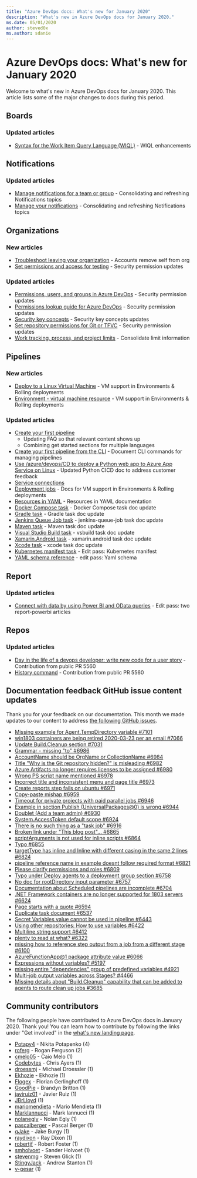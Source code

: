 ```yaml
---
title: "Azure DevOps docs: What's new for January 2020"
description: "What's new in Azure DevOps docs for January 2020."
ms.date: 05/01/2020
author: steved0x
ms.author: sdanie
---
```


# Azure DevOps docs: What's new for January 2020

Welcome to what's new in Azure DevOps docs for January 2020. This article lists some of the major changes to docs during this period.

## Boards

### Updated articles

- [Syntax for the Work Item Query Language (WIQL)](/azure/devops/boards/queries/wiql-syntax) - WIQL enhancements

## Notifications

### Updated articles

- [Manage notifications for a team or group](/azure/devops/notifications/manage-team-group-notifications) - Consolidating and refreshing Notifications topics
- [Manage your notifications](/azure/devops/notifications/manage-your-personal-notifications) - Consolidating and refreshing Notifications topics

## Organizations

### New articles

- [Troubleshoot leaving your organization](/azure/devops/organizations/accounts/faq-leave-organization) - Accounts remove self from org
- [Set permissions and access for testing](/azure/devops/organizations/security/set-permissions-access-test) - Security permission updates

### Updated articles

- [Permissions, users, and groups in Azure DevOps](/azure/devops/organizations/security/permissions) - Security permission updates
- [Permissions lookup guide for Azure DevOps](/azure/devops/organizations/security/permissions-lookup-guide) - Security permission updates
- [Security key concepts](/azure/devops/organizations/security/security-glossary) - Security key concepts updates
- [Set repository permissions for Git or TFVC](/azure/devops/organizations/security/set-git-tfvc-repository-permissions) - Security permission updates
- [Work tracking, process, and project limits](/azure/devops/organizations/settings/work/object-limits) - Consolidate limit information

## Pipelines

### New articles

- [Deploy to a Linux Virtual Machine](/azure/devops/pipelines/ecosystems/deploy-linux-vm) - VM support in Environments & Rolling deployments
- [Environment - virtual machine resource](/azure/devops/pipelines/process/environments-virtual-machines) - VM support in Environments & Rolling deployments

### Updated articles

- [Create your first pipeline](/azure/devops/pipelines/create-first-pipeline)
  - Updating FAQ so that relevant content shows up
  - Combining get started sections for multiple languages
- [Create your first pipeline from the CLI](/azure/devops/pipelines/create-first-pipeline-cli) - Document CLI commands for managing pipelines
- [Use /azure/devops/CD to deploy a Python web app to Azure App Service on Linux](/azure/devops/pipelines/ecosystems/python-webapp) - Updated Python CICD doc to address customer feedback
- [Service connections](/azure/devops/pipelines/library/service-endpoints)
- [Deployment jobs](/azure/devops/pipelines/process/deployment-jobs) - Docs for VM support in Environments & Rolling deployments
- [Resources in YAML](/azure/devops/pipelines/process/resources) - Resources in YAML documentation
- [Docker Compose task](/azure/devops/pipelines/tasks/build/docker-compose) - Docker Compose task doc update
- [Gradle task](/azure/devops/pipelines/tasks/build/gradle) - Gradle task doc update
- [Jenkins Queue Job task](/azure/devops/pipelines/tasks/build/jenkins-queue-job) - jenkins-queue-job task doc update
- [Maven task](/azure/devops/pipelines/tasks/build/maven) - Maven task doc update
- [Visual Studio Build task](/azure/devops/pipelines/tasks/build/visual-studio-build) - vsbuild task doc update
- [Xamarin.Android task](/azure/devops/pipelines/tasks/build/xamarin-android) - xamarin.android task doc update
- [Xcode task](/azure/devops/pipelines/tasks/build/xcode) - xcode task doc update
- [Kubernetes manifest task](/azure/devops/pipelines/tasks/deploy/kubernetes-manifest) - Edit pass: Kubernetes manifest
- [YAML schema reference](/azure/devops/pipelines/yaml-schema) - edit pass: Yaml schema

## Report

### Updated articles

- [Connect with data by using Power BI and OData queries](/azure/devops/report/powerbi/odataquery-connect) - Edit pass: two report-powerbi articles

## Repos

### Updated articles

- [Day in the life of a devops developer: write new code for a user story](/azure/devops/repos/tfvc/day-life-alm-developer-write-new-code-user-story) - Contribution from public PR 5560
- [History command](/azure/devops/repos/tfvc/history-command) - Contribution from public PR 5560

## Documentation feedback GitHub issue content updates

Thank you for your feedback on our documentation. This month we made updates to our content to address [the following GitHub issues](https://github.com/MicrosoftDocs/azure-devops-docs/issues?q=linked%3Apr+type%3Aissue+state%3Aclosed+closed%3A2020-01-01..2020-01-31).

- [Missing example for Agent.TempDirectory variable #7101](https://github.com/MicrosoftDocs/azure-devops-docs/issues/7101)
- [win1803 containers are being retired 2020-03-23 per an email  #7066](https://github.com/MicrosoftDocs/azure-devops-docs/issues/7066)
- [Update Build.Cleanup section #7031](https://github.com/MicrosoftDocs/azure-devops-docs/issues/7031)
- [Grammar - missing "to" #6986](https://github.com/MicrosoftDocs/azure-devops-docs/issues/6986)
- [AccountName should be OrgName or CollectionName #6984](https://github.com/MicrosoftDocs/azure-devops-docs/issues/6984)
- [Title "Why is the Git repository hidden?" is misleading #6982](https://github.com/MicrosoftDocs/azure-devops-docs/issues/6982)
- [Azure Artifacts no longer requires licenses to be assigned #6980](https://github.com/MicrosoftDocs/azure-devops-docs/issues/6980)
- [Wrong PS script name mentioned #6978](https://github.com/MicrosoftDocs/azure-devops-docs/issues/6978)
- [Incorrect title and inconsistent menu and page title #6973](https://github.com/MicrosoftDocs/azure-devops-docs/issues/6973)
- [Create reports step fails on ubuntu #6971](https://github.com/MicrosoftDocs/azure-devops-docs/issues/6971)
- [Copy-paste mishap #6959](https://github.com/MicrosoftDocs/azure-devops-docs/issues/6959)
- [Timeout for private projects with paid parallel jobs #6946](https://github.com/MicrosoftDocs/azure-devops-docs/issues/6946)
- [Example in section Publish (UniversalPackages@0) is wrong #6944](https://github.com/MicrosoftDocs/azure-devops-docs/issues/6944)
- [Doublet (Add a team admin) #6930](https://github.com/MicrosoftDocs/azure-devops-docs/issues/6930)
- [System.AccessToken default scope #6924](https://github.com/MicrosoftDocs/azure-devops-docs/issues/6924)
- [There is no such thing as a "task job" #6916](https://github.com/MicrosoftDocs/azure-devops-docs/issues/6916)
- [Broken link under "This blog post"... #6865](https://github.com/MicrosoftDocs/azure-devops-docs/issues/6865)
- [scriptArguments is not used for inline scripts #6864](https://github.com/MicrosoftDocs/azure-devops-docs/issues/6864)
- [Typo #6855](https://github.com/MicrosoftDocs/azure-devops-docs/issues/6855)
- [targetType has inline and Inline with different casing in the same 2 lines #6824](https://github.com/MicrosoftDocs/azure-devops-docs/issues/6824)
- [pipeline reference name in example doesnt follow required format #6821](https://github.com/MicrosoftDocs/azure-devops-docs/issues/6821)
- [Please clarify permissions and roles #6809](https://github.com/MicrosoftDocs/azure-devops-docs/issues/6809)
- [Typo under Deploy agents to a deployment group section #6758](https://github.com/MicrosoftDocs/azure-devops-docs/issues/6758)
- [No doc for rootDirectory input parameter #6757](https://github.com/MicrosoftDocs/azure-devops-docs/issues/6757)
- [Documentation about Scheduled pipelines are incomplete #6704](https://github.com/MicrosoftDocs/azure-devops-docs/issues/6704)
- [.NET Framework containers are no longer supported for 1803 servers #6624](https://github.com/MicrosoftDocs/azure-devops-docs/issues/6624)
- [Page starts with a quote #6594](https://github.com/MicrosoftDocs/azure-devops-docs/issues/6594)
- [Duplicate task document #6537](https://github.com/MicrosoftDocs/azure-devops-docs/issues/6537)
- [Secret Variables value cannot be used in pipeline #6443](https://github.com/MicrosoftDocs/azure-devops-docs/issues/6443)
- [Using other repositories: How to use variables #6422](https://github.com/MicrosoftDocs/azure-devops-docs/issues/6422)
- [Multiline string support #6412](https://github.com/MicrosoftDocs/azure-devops-docs/issues/6412)
- [plenty to read at what? #6322](https://github.com/MicrosoftDocs/azure-devops-docs/issues/6322)
- [missing how to reference step output from a job from a different stage #6100](https://github.com/MicrosoftDocs/azure-devops-docs/issues/6100)
- [AzureFunctionApp@1 package attribute value #6066](https://github.com/MicrosoftDocs/azure-devops-docs/issues/6066)
- [Expressions without variables? #5197](https://github.com/MicrosoftDocs/azure-devops-docs/issues/5197)
- [missing entire "dependencies" group of predefined variables #4921](https://github.com/MicrosoftDocs/azure-devops-docs/issues/4921)
- [Multi-job output variables across Stages? #4466](https://github.com/MicrosoftDocs/azure-devops-docs/issues/4466)
- [Missing details about "Build.Cleanup" capability that can be added to agents to route clean up jobs #3685](https://github.com/MicrosoftDocs/azure-devops-docs/issues/3685)


## Community contributors

The following people have contributed to Azure DevOps docs in January 2020. Thank you! You can learn how to contribute by following the links under "Get involved" in the [what's new landing page](index.yml).

- [Potapy4](https://github.com/Potapy4) - Nikita Potapenko (4)
- [roferg](https://github.com/roferg) - Rogan Ferguson (2)
- [cmelo05](https://github.com/cmelo05) - Caio Melo (1)
- [Codebytes](https://github.com/Codebytes) - Chris Ayers (1)
- [droessmj](https://github.com/droessmj) - Michael Droessler (1)
- [Ekhozie](https://github.com/Ekhozie) - Ekhozie (1)
- [Flogex](https://github.com/Flogex) - Florian Gerlinghoff (1)
- [GoodPie](https://github.com/GoodPie) - Brandyn Britton (1)
- [javiruiz01](https://github.com/javiruiz01) - Javier Ruiz (1)
- [JBrLloyd](https://github.com/JBrLloyd) (1)
- [mariomendieta](https://github.com/mariomendieta) - Mario Mendieta (1)
- [MarkIannucci](https://github.com/MarkIannucci) - Mark Iannucci (1)
- [nolanegly](https://github.com/nolanegly) - Nolan Egly (1)
- [pascalberger](https://github.com/pascalberger) - Pascal Berger (1)
- [qJake](https://github.com/qJake) - Jake Burgy (1)
- [raydixon](https://github.com/raydixon) - Ray Dixon (1)
- [robertjf](https://github.com/robertjf) - Robert Foster (1)
- [smholvoet](https://github.com/smholvoet) - Sander Holvoet (1)
- [stevenmg](https://github.com/stevenmg) - Steven Glick (1)
- [StingyJack](https://github.com/StingyJack) - Andrew Stanton (1)
- [v-gesar](https://github.com/v-gesar) (1)

